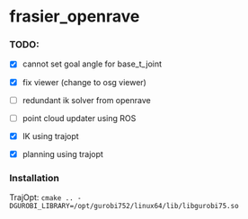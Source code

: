 # frasier_openrave

### TODO:
- [x] cannot set goal angle for base_t_joint
- [x] fix viewer (change to osg viewer)
- [ ] redundant ik solver from openrave
- [ ] point cloud updater using ROS
- [x] IK using trajopt
- [x] planning using trajopt


### Installation
TrajOpt: `cmake .. -DGUROBI_LIBRARY=/opt/gurobi752/linux64/lib/libgurobi75.so`
